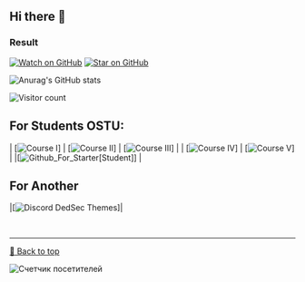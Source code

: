 ## Hi there 👋 ##

### Result ###
[![Watch on GitHub](https://img.shields.io/github/watchers/jonsn0w/hyde.svg?style=social)](https://github.com/jonsn0w/Hyde/watchers)
[![Star on GitHub](https://img.shields.io/github/stars/jonsn0w/hyde.svg?style=social)](https://github.com/jonsn0w/hyde/stargazers)



![Anurag's GitHub stats](https://github-readme-stats.vercel.app/api?username=RobertoGol&show_icons=true&theme=chartreuse-dark)

![Visitor count](https://visitor-badge.glitch.me/badge?page_id=RobertoGol)





##  For Students OSTU:  ##
| [![Course I]([https://www.example.com](https://github.com/RobertoGol/1Course-))]  | [![Course II]([https://www.example.com](https://github.com/RobertoGol/2Course-))] 
| [![Course III]([https://www.example.com](https://github.com/RobertoGol/3Course-))] | 
| [![Course IV]([https://www.example.com](https://github.com/RobertoGol/4Course-))] | [![Course V]([https://www.example.com](https://github.com/RobertoGol/5Course-))]  |
|[![Github_For_Starter[Student]]([https://www.example.com](https://github.com/RobertoGol/5Course-))]  |
##  For Another  ##
|[![Discord DedSec Themes]([https://www.example.com]([https://github.com/RobertoGol/1Course-](https://github.com/RobertoGol/Dedsec_Discord_Theme)))]|
<!--
**RobertoGol/RobertoGol** is a ✨ _special_ ✨ repository because its `README.md` (this file) appears on your GitHub profile.

Here are some ideas to get you started:

- 🔭 I’m currently working on ...
- 🌱 I’m currently learning ...
- 👯 I’m looking to collaborate on ...
- 🤔 I’m looking for help with ...
- 💬 Ask me about ...
- 📫 How to reach me: ...
- 😄 Pronouns: ...
- ⚡ Fun fact: ...
-->

<br><hr>
[🔼 Back to top](#-Hi-there-👋-)

![Счетчик посетителей](https://img.shields.io/badge/dynamic/json?url=https://script.google.com/macros/s/AKfycbxJ0BGLX5TIYd5XRgrZRaxhMOC8XHH13We_cJlb8AhlvC0Yh4EURRFwZRoZyjfwuxtdsA/exec&query=message&label=Просмотры&color=blue)
